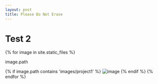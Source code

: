 ```yaml
---
layout: post
title: Please Do Not Erase
---
```


<head>
  <script>
    let words = {
    }

    function googleImage() {
      console.log("googling image")
    }
  </script>
</head>

<div>
  <h1>Test 2</h1>

  {% for image in site.static_files %}
    <p>image.path</p>
    {% if image.path contains 'images/project1' %}
      <img src="{{ site.baseurl }}{{ image.path }}" alt="image" />
    {% endif %}
  {% endfor %}
</div>
